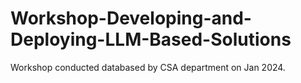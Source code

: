 # Workshop-Developing-and-Deploying-LLM-Based-Solutions
Workshop conducted databased by CSA department on Jan 2024. 
